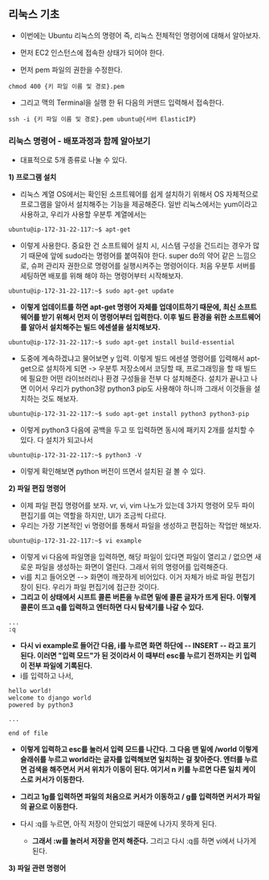 ## 리눅스 기초
- 이번에는 Ubuntu 리눅스의 명령어 즉, 리눅스 전체적인 명령어에 대해서 알아보자. 
- 먼저 EC2 인스턴스에 접속한 상태가 되어야 한다. 

- 먼저 pem 파일의 권한을 수정한다.

```terminal
chmod 400 {키 파일 이름 및 경로}.pem
```

- 그리고 맥의 Terminal을 실행 한 뒤 다음의 커맨드 입력해서 접속한다.

```terminal
ssh -i {키 파일 이름 및 경로}.pem ubuntu@{서버 ElasticIP}
```


### 리눅스 명령어 - 배포과정과 함께 알아보기
- 대표적으로 5개 종류로 나눌 수 있다. 

**1) 프로그램 설치**
- 리눅스 계열 OS에서는 확인된 소프트웨어를 쉽게 설치하기 위해서 OS 자체적으로 프로그램을 알아서 설치해주는 기능을 제공해준다. 일반 리눅스에서는 yum이라고 사용하고, 우리가 사용할 우분투 계열에서는

```terminal
ubuntu@ip-172-31-22-117:~$ apt-get
```

- 이렇게 사용한다. 중요한 건 소프트웨어 설치 시, 시스템 구성을 건드리는 경우가 많기 때문에 앞에 sudo라는 명령어를 붙여줘야 한다. super do의 약어 같은 느낌으로, 슈퍼 관리자 권한으로 명령어를 실행시켜주는 명령어이다. 처음 우분투 서버를 세팅하면 배포를 위해 해야 하는 명령어부터 시작해보자. 

```terminal
ubuntu@ip-172-31-22-117:~$ sudo apt-get update
```

- **이렇게 업데이트를 하면 apt-get 명령어 자체를 업데이트하기 때문에, 최신 소프트웨어를 받기 위해서 먼저 이 명령어부터 입력한다. 이후 빌드 환경을 위한 소프트웨어를 알아서 설치해주는 빌드 에센셜을 설치해보자.**


```terminal
ubuntu@ip-172-31-22-117:~$ sudo apt-get install build-essential
```

- 도중에 계속하겠냐고 물어보면 y 입력. 이렇게 빌드 에센셜 명령어를 입력해서 apt-get으로 설치하게 되면 -> 우분투 저장소에서 코딩할 때, 프로그래밍을 할 때 빌드에 필요한 어떤 라이브러리나 환경 구성들을 전부 다 설치해준다. 설치가 끝나고 나면 이어서 우리가 python3랑 python3 pip도 사용해야 하니까 그래서 이것들을 설치하는 것도 해보자. 

```terminal
ubuntu@ip-172-31-22-117:~$ sudo apt-get install python3 python3-pip
```

- 이렇게 python3 다음에 공백을 두고 또 입력하면 동시에 패키지 2개를 설치할 수 있다. 다 설치가 되고나서 

```terminal
ubuntu@ip-172-31-22-117:~$ python3 -V
```

- 이렇게 확인해보면 python 버전이 뜨면서 설치된 걸 볼 수 있다. 


**2) 파일 편집 명령어**
- 이제 파일 편집 명령어를 보자. vr, vi, vim 나노가 있는데 3가지 명령어 모두 파이 편집기를 여는 역할을 하지만, UI가 조금씩 다르다.
- 우리는 가장 기본적인 vi 명령어를 통해서 파일을 생성하고 편집하는 작업만 해보자. 

```terminal
ubuntu@ip-172-31-22-117:~$ vi example
```

- 이렇게 vi 다음에 파일명을 입력하면, 해당 파일이 있다면 파일이 열리고 / 없으면 새로운 파일을 생성하는 화면이 열린다. 그래서 위의 명령어를 입력해준다.
- vi를 치고 들어오면 --> 화면이 깨끗하게 비어있다. 이거 자체가 바로 파일 편집기 창이 된다. 우리가 파일 편집기에 접근한 것이다. 
- **그리고 이 상태에서 시프트 콜론 버튼을 누르면 밑에 콜론 글자가 뜨게 된다. 이렇게 콜론이 뜨고 q를 입력하고 엔터하면 다시 탐색기를 나갈 수 있다.**

```terminal
...
:q
```

- **다시 vi example로 들어간 다음, i를 누르면 화면 하단에 -- INSERT -- 라고 표기된다. 이러면 "입력 모드"가 된 것이라서 이 때부터 esc를 누르기 전까지는 키 입력이 전부 파일에 기록된다.**
- i를 입력하고 나서,

```vim
hello world!
welcome to django world 
powered by python3 

...

end of file
```

- **이렇게 입력하고 esc를 눌러서 입력 모드를 나간다. 그 다음 맨 밑에 /world 이렇게 슬래쉬를 누르고 world라는 글자를 입력해보면 일치하는 걸 찾아준다. 엔터를 누르면 검색을 해주면서 커서 위치가 이동이 된다. 여기서 n 키를 누르면 다른 일치 케이스로 커서가 이동한다.**
- **그리고 1g를 입력하면 파일의 처음으로 커서가 이동하고 / g를 입력하면 커서가 파일의 끝으로 이동한다.**

- 다시 :q를 누르면, 아직 저장이 안되었기 때문에 나가지 못하게 된다. 
  - **그래서 :w를 눌러서 저장을 먼저 해준다.** 그리고 다시 :q를 하면 vi에서 나가게 된다.


**3) 파일 관련 명령어**
